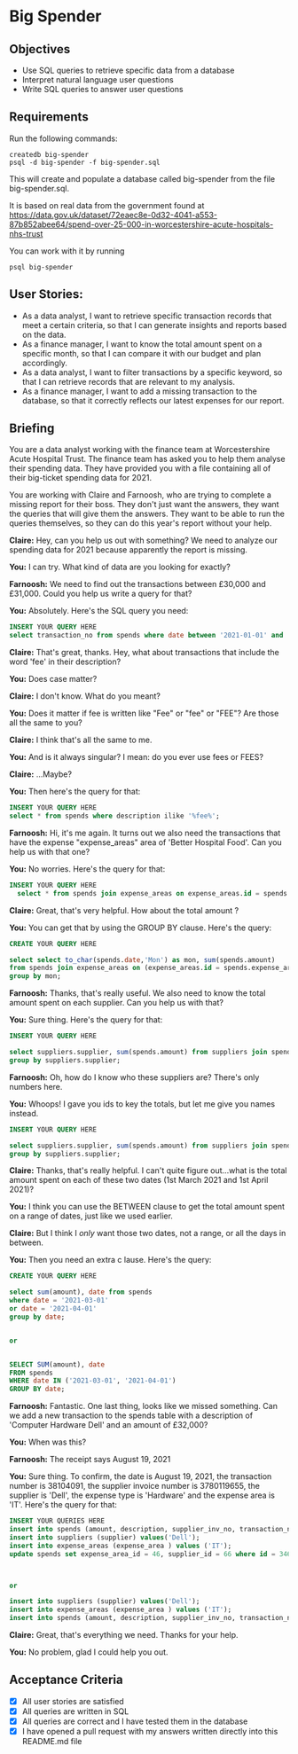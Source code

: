 # Big Spender

## Objectives

- Use SQL queries to retrieve specific data from a database
- Interpret natural language user questions
- Write SQL queries to answer user questions

## Requirements

Run the following commands:

```
createdb big-spender
psql -d big-spender -f big-spender.sql
```

This will create and populate a database called big-spender from the file big-spender.sql.

It is based on real data from the government found at
https://data.gov.uk/dataset/72eaec8e-0d32-4041-a553-87b852abee64/spend-over-25-000-in-worcestershire-acute-hospitals-nhs-trust

You can work with it by running

```
psql big-spender
```

## User Stories:

- As a data analyst, I want to retrieve specific transaction records that meet a certain criteria, so that I can generate insights and reports based on the data.
- As a finance manager, I want to know the total amount spent on a specific month, so that I can compare it with our budget and plan accordingly.
- As a data analyst, I want to filter transactions by a specific keyword, so that I can retrieve records that are relevant to my analysis.
- As a finance manager, I want to add a missing transaction to the database, so that it correctly reflects our latest expenses for our report.

## Briefing

You are a data analyst working with the finance team at Worcestershire Acute Hospital Trust. The finance team has asked you to help them analyse their spending data. They have provided you with a file containing all of their big-ticket spending data for 2021.

You are working with Claire and Farnoosh, who are trying to complete a missing report for their boss. They don't just want the answers, they want the queries that will give them the answers. They want to be able to run the queries themselves, so they can do this year's report without your help.

**Claire:** Hey, can you help us out with something? We need to analyze our spending data for 2021 because apparently the report is missing.

**You:** I can try. What kind of data are you looking for exactly?
 
**Farnoosh:** We need to find out the transactions between £30,000 and £31,000. Could you help us write a query for that?

**You:** Absolutely. Here's the SQL query you need:

```sql
INSERT YOUR QUERY HERE
select transaction_no from spends where date between '2021-01-01' and '2021-12-31' and amount  between 30000 and 31000;    
```

**Claire:** That's great, thanks. Hey, what about transactions that include the word 'fee' in their description?

**You:** Does case matter?

**Claire:** I don't know. What do you meant?

**You:** Does it matter if fee is written like "Fee" or "fee" or "FEE"? Are those all the same to you?

**Claire:** I think that's all the same to me.

**You:** And is it always singular? I mean: do you ever use fees or FEES?

**Claire:** ...Maybe?

**You:** Then here's the query for that:

```sql
INSERT YOUR QUERY HERE
select * from spends where description ilike '%fee%';
```  

**Farnoosh:** Hi, it's me again. It turns out we also need the transactions that have the expense "expense_areas" area of 'Better Hospital Food'. Can you help us with that one?

**You:** No worries. Here's the query for that:

```sql
INSERT YOUR QUERY HERE
  select * from spends join expense_areas on expense_areas.id = spends.expense_area_id where expense_area ilike '%Better Hospital Food%';
```

**Claire:** Great, that's very helpful. How about the total amount       ?

**You:** You can get that by using the GROUP BY clause. Here's the query:

```sql
CREATE YOUR QUERY HERE

select select to_char(spends.date,'Mon') as mon, sum(spends.amount) 
from spends join expense_areas on (expense_areas.id = spends.expense_area_id)                                                                where expense_area ilike '%Better Hospital Food%' 
group by mon;

```

**Farnoosh:** Thanks, that's really useful. We also need to know the total amount spent on each supplier. Can you help us with that?

**You:** Sure thing. Here's the query for that:

```sql
INSERT YOUR QUERY HERE

select suppliers.supplier, sum(spends.amount) from suppliers join spends on suppliers.id = spends.supplier_id                                        
group by suppliers.supplier;
```

**Farnoosh:** Oh, how do I know who these suppliers are? There's only numbers here.

**You:** Whoops! I gave you ids to key the totals, but let me give you names instead.

```sql
INSERT YOUR QUERY HERE

select suppliers.supplier, sum(spends.amount) from suppliers join spends on suppliers.id = spends.supplier_id                                        
group by suppliers.supplier;
```

**Claire:** Thanks, that's really helpful. I can't quite figure out...what is the total amount spent on each of these two dates (1st March 2021 and 1st April 2021)?

**You:** I think you can use the BETWEEN clause to get the total amount spent on a range of dates, just like we used earlier.

**Claire:** But I think I _only_ want those two dates, not a range, or all the days in between.

**You:** Then you need an extra c  lause. Here's the query:

```sql
CREATE YOUR QUERY HERE

select sum(amount), date from spends
where date = '2021-03-01' 
or date = '2021-04-01'
group by date;


or 


SELECT SUM(amount), date
FROM spends
WHERE date IN ('2021-03-01', '2021-04-01')
GROUP BY date;
```

**Farnoosh:** Fantastic. One last thing, looks like we missed something. Can we add a new transaction to the spends table with a description of 'Computer Hardware Dell' and an amount of £32,000?

**You:** When was this?

**Farnoosh:** The receipt says August 19, 2021

**You:** Sure thing. To confirm, the date is August 19, 2021, the transaction number is 38104091, the supplier invoice number is 3780119655, the supplier is 'Dell', the expense type is 'Hardware' and the expense area is 'IT'. Here's the query for that:

```sql
INSERT YOUR QUERIES HERE
insert into spends (amount, description, supplier_inv_no, transaction_no, date) values (32000,'Computer Hardware Dell', 3780119655, 38104091, '2021-08-19');
insert into suppliers (supplier) values('Dell');
insert into expense_areas (expense_area ) values ('IT');
update spends set expense_area_id = 46, supplier_id = 66 where id = 346;



or 

insert into suppliers (supplier) values('Dell');
insert into expense_areas (expense_area ) values ('IT');
insert into spends (amount, description, supplier_inv_no, transaction_no, date) values (32000, 'Computer Hardware Dell', 3780119655, 38104091, '2021-08-19');
```

**Claire:** Great, that's everything we need. Thanks for your help.

**You:** No problem, glad I could help you out.

## Acceptance Criteria

- [x] All user stories are satisfied
- [x] All queries are written in SQL
- [x] All queries are correct and I have tested them in the database
- [x] I have opened a pull request with my answers written directly into this README.md file
